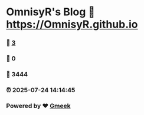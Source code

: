 # OmnisyR's Blog :link: https://OmnisyR.github.io 
### :page_facing_up: [3](https://OmnisyR.github.io/tag.html) 
### :speech_balloon: 0 
### :hibiscus: 3444 
### :alarm_clock: 2025-07-24 14:14:45 
### Powered by :heart: [Gmeek](https://github.com/Meekdai/Gmeek)
